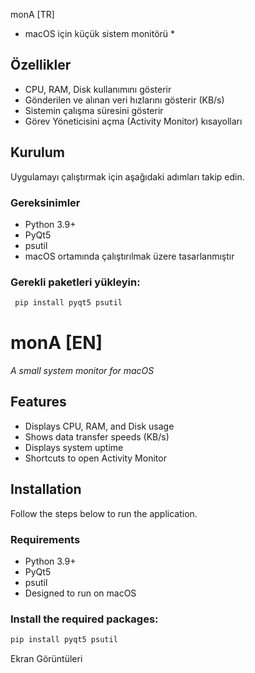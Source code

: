  monA [TR]
 * macOS için küçük sistem monitörü *

## Özellikler

- CPU, RAM, Disk kullanımını gösterir
- Gönderilen ve alınan veri hızlarını gösterir (KB/s)
- Sistemin çalışma süresini gösterir
- Görev Yöneticisini açma (Activity Monitor) kısayolları
  
## Kurulum
Uygulamayı çalıştırmak için aşağıdaki adımları takip edin.

### Gereksinimler

- Python 3.9+
- PyQt5
- psutil
- macOS ortamında çalıştırılmak üzere tasarlanmıştır

### Gerekli paketleri yükleyin:
```bash
 pip install pyqt5 psutil
```



# monA [EN]
 *A small system monitor for macOS*

## Features

- Displays CPU, RAM, and Disk usage
- Shows data transfer speeds (KB/s)
- Displays system uptime
- Shortcuts to open Activity Monitor

## Installation
Follow the steps below to run the application.

### Requirements

- Python 3.9+
- PyQt5
- psutil
- Designed to run on macOS

### Install the required packages:

```bash
pip install pyqt5 psutil
```

Ekran Görüntüleri 





   


